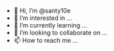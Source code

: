 - 👋 Hi, I’m @santy10e
- 👀 I’m interested in ...
- 🌱 I’m currently learning ...
- 💞️ I’m looking to collaborate on ...
- 📫 How to reach me ...


